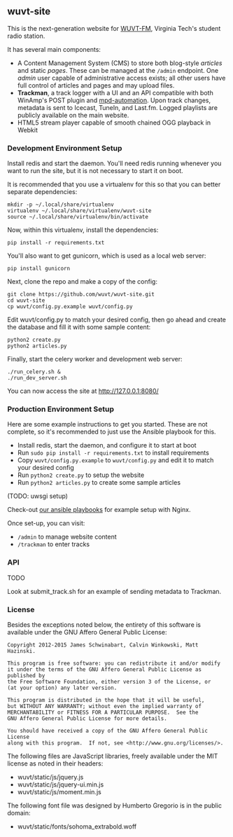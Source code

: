 ## wuvt-site
This is the next-generation website for [WUVT-FM](https://www.wuvt.vt.edu), 
Virginia Tech's student radio station.

It has several main components:
- A Content Management System (CMS) to store both blog-style *articles* and 
  static *pages*. These can be managed at the `/admin` endpoint. One *admin*
  user capable of administrative access exists; all other users have full 
  control of articles and pages and may upload files. 
- **Trackman**, a track logger with a UI and an API compatible with both 
  WinAmp's POST plugin and [mpd-automation](https://github.com/wuvt/mpd-automation). 
  Upon track changes, metadata is sent to Icecast, TuneIn, and Last.fm. Logged 
  playlists are publicly available on the main website. 
- HTML5 stream player capable of smooth chained OGG playback in Webkit

### Development Environment Setup
Install redis and start the daemon. You'll need redis running whenever you want
to run the site, but it is not necessary to start it on boot.

It is recommended that you use a virtualenv for this so that you can better
separate dependencies:

```
mkdir -p ~/.local/share/virtualenv
virtualenv ~/.local/share/virtualenv/wuvt-site
source ~/.local/share/virtualenv/bin/activate
```

Now, within this virtualenv, install the dependencies:

```
pip install -r requirements.txt
```

You'll also want to get gunicorn, which is used as a local web server:

```
pip install gunicorn
```

Next, clone the repo and make a copy of the config:

```
git clone https://github.com/wuvt/wuvt-site.git
cd wuvt-site
cp wuvt/config.py.example wuvt/config.py
```

Edit wuvt/config.py to match your desired config, then go ahead and create the
database and fill it with some sample content:

```
python2 create.py
python2 articles.py
```

Finally, start the celery worker and development web server:

```
./run_celery.sh &
./run_dev_server.sh
```

You can now access the site at http://127.0.0.1:8080/

### Production Environment Setup
Here are some example instructions to get you started. These are not complete,
so it's recommended to just use the Ansible playbook for this. 
- Install redis, start the daemon, and configure it to start at boot
- Run `sudo pip install -r requirements.txt` to install requirements
- Copy `wuvt/config.py.example` to `wuvt/config.py` and edit it to match your desired config
- Run `python2 create.py` to setup the website
- Run `python2 articles.py` to create some sample articles

(TODO: uwsgi setup)

Check-out [our ansible playbooks](https://github.com/wuvt/wuvt-ansible) for
example setup with Nginx.

Once set-up, you can visit:
- `/admin` to manage website content
- `/trackman` to enter tracks

### API
TODO

Look at submit_track.sh for an example of sending metadata to Trackman.


### License

Besides the exceptions noted below, the entirety of this software is available
under the GNU Affero General Public License:

```
Copyright 2012-2015 James Schwinabart, Calvin Winkowski, Matt Hazinski.

This program is free software: you can redistribute it and/or modify
it under the terms of the GNU Affero General Public License as published by
the Free Software Foundation, either version 3 of the License, or
(at your option) any later version.

This program is distributed in the hope that it will be useful,
but WITHOUT ANY WARRANTY; without even the implied warranty of
MERCHANTABILITY or FITNESS FOR A PARTICULAR PURPOSE.  See the
GNU Affero General Public License for more details.

You should have received a copy of the GNU Affero General Public License
along with this program.  If not, see <http://www.gnu.org/licenses/>.
```

The following files are JavaScript libraries, freely available under the MIT
license as noted in their headers:
* wuvt/static/js/jquery.js
* wuvt/static/js/jquery-ui.min.js
* wuvt/static/js/moment.min.js

The following font file was designed by Humberto Gregorio is in the public
domain:
* wuvt/static/fonts/sohoma_extrabold.woff
